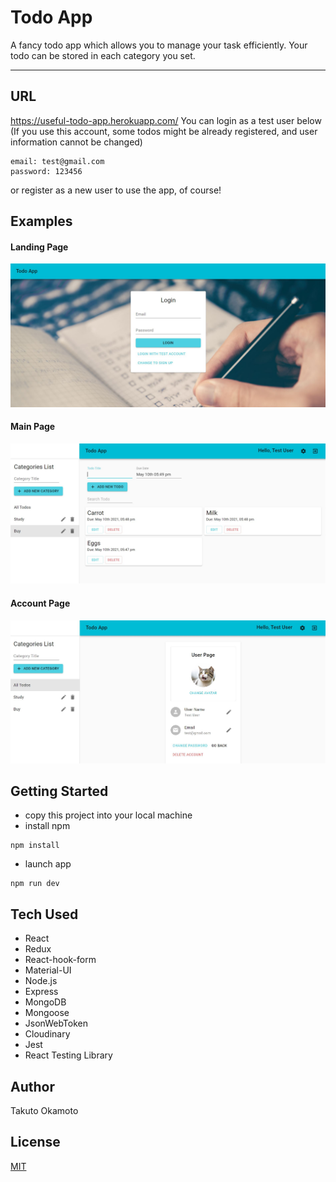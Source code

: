 # Todo App
A fancy todo app which allows you to manage your task efficiently. Your todo can be stored in each category you set.

---
## URL
https://useful-todo-app.herokuapp.com/
You can login as a test user below
(If you use this account, some todos might be already registered, and user information cannot be changed)
```
email: test@gmail.com
password: 123456
```
or register as a new user to use the app, of course!

## Examples
#### Landing Page
![Landing Page](./client/public/landing.JPG)

#### Main Page
![Main Page](./client/public/main.JPG)

#### Account Page
![Main Page](./client/public/account.JPG)

## Getting Started
- copy this project into your local machine
- install npm
```
npm install 
```
- launch app
```
npm run dev
```

## Tech Used
- React
- Redux
- React-hook-form
- Material-UI
- Node.js
- Express
- MongoDB
- Mongoose
- JsonWebToken
- Cloudinary
- Jest
- React Testing Library

## Author
Takuto Okamoto

## License
[MIT](https://choosealicense.com/licenses/mit/)